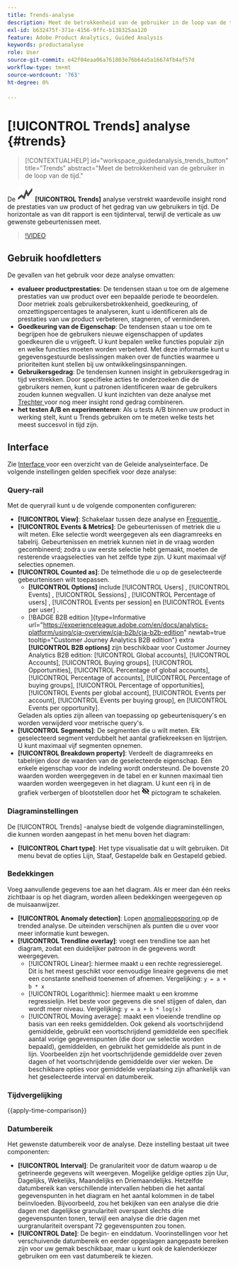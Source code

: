 ```yaml
---
title: Trends-analyse
description: Meet de betrokkenheid van de gebruiker in de loop van de tijd.
exl-id: b632475f-371e-4156-9ffc-b138325aa120
feature: Adobe Product Analytics, Guided Analysis
keywords: productanalyse
role: User
source-git-commit: e42f04eaa06a761803e76b64a5a16674fb4af57d
workflow-type: tm+mt
source-wordcount: '763'
ht-degree: 0%

---
```


# [!UICONTROL Trends] analyse {#trends}

<!-- markdownlint-disable MD034 -->

>[!CONTEXTUALHELP]
>id="workspace_guidedanalysis_trends_button"
>title="Trends"
>abstract="Meet de betrokkenheid van de gebruiker in de loop van de tijd."

<!-- markdownlint-enable MD034 -->

De ![ GraphTrend ](/help/assets/icons/GraphTrend.svg) **[!UICONTROL Trends]** analyse verstrekt waardevolle insight rond de prestaties van uw product of het gedrag van uw gebruikers in tijd. De horizontale as van dit rapport is een tijdinterval, terwijl de verticale as uw gewenste gebeurtenissen meet.


>[!VIDEO](https://video.tv.adobe.com/v/3421666/?quality=12&learn=on)

## Gebruik hoofdletters

De gevallen van het gebruik voor deze analyse omvatten:

* **evalueer productprestaties**: De tendensen staan u toe om de algemene prestaties van uw product over een bepaalde periode te beoordelen. Door metriek zoals gebruikersbetrokkenheid, goedkeuring, of omzettingspercentages te analyseren, kunt u identificeren als de prestaties van uw product verbeteren, stagneren, of verminderen.
* **Goedkeuring van de Eigenschap**: De tendensen staan u toe om te begrijpen hoe de gebruikers nieuwe eigenschappen of updates goedkeuren die u vrijgeeft. U kunt bepalen welke functies populair zijn en welke functies moeten worden verbeterd. Met deze informatie kunt u gegevensgestuurde beslissingen maken over de functies waarmee u prioriteiten kunt stellen bij uw ontwikkelingsinspanningen.
* **Gebruikersgedrag**: De tendensen kunnen insight in gebruikersgedrag in tijd verstrekken. Door specifieke acties te onderzoeken die de gebruikers nemen, kunt u patronen identificeren waar de gebruikers zouden kunnen wegvallen. U kunt inzichten van deze analyse met [ Trechter ](funnel.md) voor nog meer insight rond gedrag combineren.
* **het testen A/B en experimenteren**: Als u tests A/B binnen uw product in werking stelt, kunt u Trends gebruiken om te meten welke tests het meest succesvol in tijd zijn.

## Interface

Zie [ Interface ](../overview.md#interface) voor een overzicht van de Geleide analyseinterface. De volgende instellingen gelden specifiek voor deze analyse:

### Query-rail

Met de queryrail kunt u de volgende componenten configureren:

* **[!UICONTROL View]**: Schakelaar tussen deze analyse en [ Frequentie ](frequency.md).
* **[!UICONTROL Events & Metrics]**: De gebeurtenissen of metriek die u wilt meten. Elke selectie wordt weergegeven als een diagramreeks en tabelrij. Gebeurtenissen en metriek kunnen niet in de vraag worden gecombineerd; zodra u uw eerste selectie hebt gemaakt, moeten de resterende vraagselecties van het zelfde type zijn. U kunt maximaal vijf selecties opnemen.
* **[!UICONTROL Counted as]**: De telmethode die u op de geselecteerde gebeurtenissen wilt toepassen. <ul><li>**[!UICONTROL Options]** include [!UICONTROL Users] , [!UICONTROL Events] , [!UICONTROL Sessions] , [!UICONTROL Percentage of users] , [!UICONTROL Events per session] en [!UICONTROL Events per user] .</li><li>[!BADGE  B2B edition ]{type=Informative url="https://experienceleague.adobe.com/en/docs/analytics-platform/using/cja-overview/cja-b2b/cja-b2b-edition" newtab=true tooltip="Customer Journey Analytics B2B edition"} extra **[!UICONTROL B2B options]** zijn beschikbaar voor Customer Journey Analytics B2B edition: [!UICONTROL Global accounts], [!UICONTROL Accounts], [!UICONTROL Buying groups], [!UICONTROL Opportunities], [!UICONTROL Percentage of global accounts], [!UICONTROL Percentage of accounts], [!UICONTROL Percentage of buying groups], [!UICONTROL Percentage of opportunities], [!UICONTROL Events per global account], [!UICONTROL Events per account], [!UICONTROL Events per buying group], en [!UICONTROL Events per opportunity].</li></ul>Geladen als opties zijn alleen van toepassing op gebeurtenisquery&#39;s en worden verwijderd voor metrische query&#39;s.
* **[!UICONTROL Segments]**: De segmenten die u wilt meten. Elk geselecteerd segment verdubbelt het aantal grafiekreeksen en lijstrijen. U kunt maximaal vijf segmenten opnemen.
* **[!UICONTROL Breakdown property]**: Verdeelt de diagramreeks en tabelrijen door de waarden van de geselecteerde eigenschap. Eén enkele eigenschap voor de indeling wordt ondersteund. De bovenste 20 waarden worden weergegeven in de tabel en er kunnen maximaal tien waarden worden weergegeven in het diagram. U kunt een rij in de grafiek verbergen of blootstellen door het ![ tonen verborgen pictogram ](../assets/hide-in-chart.png) pictogram te schakelen.

### Diagraminstellingen

De [!UICONTROL Trends] -analyse biedt de volgende diagraminstellingen, die kunnen worden aangepast in het menu boven het diagram:

* **[!UICONTROL Chart type]**: Het type visualisatie dat u wilt gebruiken. Dit menu bevat de opties Lijn, Staaf, Gestapelde balk en Gestapeld gebied.

### Bedekkingen

Voeg aanvullende gegevens toe aan het diagram. Als er meer dan één reeks zichtbaar is op het diagram, worden alleen bedekkingen weergegeven op de muisaanwijzer.

* **[!UICONTROL Anomaly detection]**: Lopen [ anomalieopsporing ](/help/analysis-workspace/c-anomaly-detection/anomaly-detection.md) op de trended analyse. De uiteinden verschijnen als punten die u over voor meer informatie kunt bewegen.
* **[!UICONTROL Trendline overlay]**: voegt een trendline toe aan het diagram, zodat een duidelijker patroon in de gegevens wordt weergegeven.
   * [!UICONTROL Linear]: hiermee maakt u een rechte regressieregel. Dit is het meest geschikt voor eenvoudige lineaire gegevens die met een constante snelheid toenemen of afnemen. Vergelijking: `y = a + b * x`
   * [!UICONTROL Logarithmic]: hiermee maakt u een kromme regressielijn. Het beste voor gegevens die snel stijgen of dalen, dan wordt meer niveau. Vergelijking: `y = a + b * log(x)`
   * [!UICONTROL Moving average]: maakt een vloeiende trendline op basis van een reeks gemiddelden. Ook gekend als voortschrijdend gemiddelde, gebruikt een voortschrijdend gemiddelde een specifiek aantal vorige gegevenspunten (die door uw selectie worden bepaald), gemiddelden, en gebruikt het gemiddelde als punt in de lijn. Voorbeelden zijn het voortschrijdende gemiddelde over zeven dagen of het voortschrijdende gemiddelde over vier weken. De beschikbare opties voor gemiddelde verplaatsing zijn afhankelijk van het geselecteerde interval en datumbereik.

### Tijdvergelijking

{{apply-time-comparison}}


### Datumbereik

Het gewenste datumbereik voor de analyse. Deze instelling bestaat uit twee componenten:

* **[!UICONTROL Interval]**: De granulariteit voor de datum waarop u de getrineerde gegevens wilt weergeven. Mogelijke geldige opties zijn Uur, Dagelijks, Wekelijks, Maandelijks en Driemaandelijks. Hetzelfde datumbereik kan verschillende intervallen hebben die het aantal gegevenspunten in het diagram en het aantal kolommen in de tabel beïnvloeden. Bijvoorbeeld, zou het bekijken van een analyse die drie dagen met dagelijkse granulariteit overspant slechts drie gegevenspunten tonen, terwijl een analyse die drie dagen met uurgranulariteit overspant 72 gegevenspunten zou tonen.
* **[!UICONTROL Date]**: De begin- en einddatum. Voorinstellingen voor het verschuivende datumbereik en eerder opgeslagen aangepaste bereiken zijn voor uw gemak beschikbaar, maar u kunt ook de kalenderkiezer gebruiken om een vast datumbereik te kiezen.


<!--

## Example

See below for an example of the analysis.

![Trends compare](../assets/trends-compare.png)

-->
